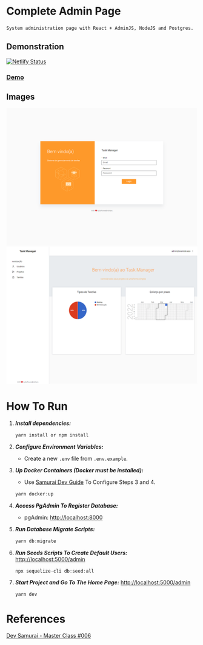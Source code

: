 # Complete Admin Page

    System administration page with React + AdminJS, NodeJS and Postgres.

## Demonstration

[![Netlify Status](https://api.netlify.com/api/v1/badges/2eb231b0-a44c-4a2f-9819-3ae3b7e61084/deploy-status)](https://app.netlify.com/sites/jvn-task-manager/deploys) 
### [Demo](https://jvn-task-manager.netlify.app)

## Images

![Login Page](/git_files/login_page.png) ![Home Page](/git_files/home_page.png)
# How To Run

1. ***Install dependencies:***

    ``` javascript
    yarn install or npm install
    ```

2. ***Configure Environment Variables:***
    - Create a new `.env` file from `.env.example`.

3. ***Up Docker Containers (Docker must be installed):***
    - Use [Samurai Dev Guide](https://guia.devsamurai.com.br/docs/ambiente-de-desenvolvimento/docker/) To Configure Steps 3 and 4.

    ``` javascript
    yarn docker:up
    ```

4. ***Access PgAdmin To Register Database:***
    - pgAdmin: <http://localhost:8000>

5. ***Run Database Migrate Scripts:***

    ``` javascript
    yarn db:migrate
    ```
6. ***Run Seeds Scripts To Create Default Users:*** <http://localhost:5000/admin>

    ``` javascript
    npx sequelize-cli db:seed:all
    ```

7. ***Start Project and Go To The Home Page:*** <http://localhost:5000/admin>

    ``` javascript
    yarn dev
    ```

# References

[Dev Samurai - Master Class #006](https://www.youtube.com/watch?v=_pLOceLpRjo&list=WL&index=17&t=329s)
